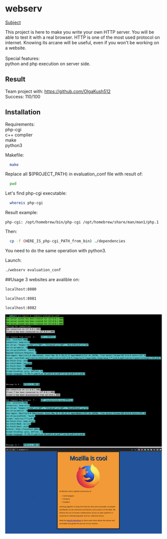 # webserv
[Subject](https://cdn.intra.42.fr/pdf/pdf/71294/en.subject.pdf)

This project is here to make you write your own HTTP server. You will be able to test it with a real browser. HTTP is one of the most used protocol on internet. Knowing its arcane will be useful, even if you won't be working on a website.  <br />  <br />
Special features:  <br />
python and php execution on server side.

## Result

Team project with: https://github.com/OlgaKush512 <br />
Success: 110/100

## Installation
Requirements: <br />
php-cgi <br />
c++ complier <br />
make <br />
python3  <br />

Makefile:

```bash
  make
```

Replace all $(PROJECT_PATH) in evaluation_conf file with result of:
```bash
  pwd
```

Let's find php-cgi executable:
```bash
  whereis php-cgi
```
Result example:
```
php-cgi: /opt/homebrew/bin/php-cgi /opt/homebrew/share/man/man1/php.1
```

Then:
```bash
  cp -f (HERE_IS_php-cgi_PATH_from_bin) ./dependencies
```
You need to do the same operation with python3.

Launch:
```bash
./webserv evaluation_conf
```

##Usage
3 websites are avalible on:
```
localhost:8080
```
```
localhost:8081
```
```
localhost:8082
```
![](git-images/console-screen.png)
![](git-images/browser-screen.png)
